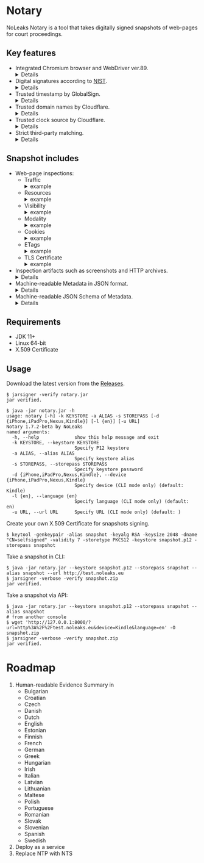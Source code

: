 # Notary
NoLeaks Notary is a tool that takes digitally signed snapshots of web-pages for court proceedings.

## Key features
- Integrated Chromium browser and WebDriver ver.89.
  <details>
  NoLeaks Notary employs standard Google's Chromium in fullscreen mode that simulates realistic browsing sessions.
  Each session observed by the proxy which records traffic between the browser and Internet.
  In contrast to Puppeteer, PuppeteerHar, ChromeHarCapturer and other tools that control the browser over high-level API, 
  NoLeaks Notary inspects all traffic, including "invisible" (favicons and requests to Google services), providing consistent digital evidence.
  </details>
- Digital signatures according to [NIST](https://csrc.nist.gov/Projects/Hash-Functions/NIST-Policy-on-Hash-Functions).
  <details>
  NoLeaks Notary signs all files included in the snapshot with SHA3-256 Secure Hash.
  Digital signatures can be independently verified by <a href="https://docs.oracle.com/en/java/javase/11/tools/jarsigner.html">Oracle's jarsigner</a> tool:
  <pre>
  $ jarsigner -verify snapshot.zip
  </pre>
  </details>
- Trusted timestamp by GlobalSign.
  <details>
  NoLeaks Notary protects integrity of the snapshot by using an independent Time Stamp Authority.
  The timestamp can be verified by <a href="https://docs.oracle.com/en/java/javase/11/tools/jarsigner.html">Oracle's jarsigner</a> tool:
  <pre>
  $ jarsigner -verify snapshot.zip
  </pre>
  </details>
- Trusted domain names by Cloudflare.
  <details>
  NoLeaks Notary performs encrypted Domain Name System resolution by using DNS-over-HTTPS protocol. 
  This protocol prevents manipulation of data or misconfiguration of the resolver on client side.
  </details>
- Trusted clock source by Cloudflare.
  <details>
  NoLeaks Notary performs timestamping by using Network Time Protocol that prevents 
  misconfiguration of clock on client side.
  </details>
- Strict third-party matching.
  <details>
  Distinction of the remote parties is a common problem for client-side traffic analysers.
  Nowadays webmasters widely use cloud infrastructure that may associate
  one domain name with many IP addresses, pointing each address to many geographically
  distributed processing facilities. There is no way to unambiguously identify respective 
  data controller behind HTTP request. NoLeaks Notary considers two requests belong to the same party if:
  <pre>
  - both domain names equal, or
  - a sub-domain points to the domain's TLS certificate, or
  - a sub-domain points to the domain's IP address.
  </pre>
  </details>

## Snapshot includes
- Web-page inspections:
  - Traffic
    <details><summary>example</summary>
    <pre>
    {
      "artifacts": [
        {
          "file": "TrafficInspection.First.har",
          "type": "application/json"
        },
        {
          "file": "TrafficInspection.Returning.har",
          "type": "application/json"
        },
        {
          "file": "TrafficInspection.Incognito.har",
          "type": "application/json"
        }
      ],
      "inspection": "TrafficInspection"
    }
    </pre>
    </details>
  - Resources
    <details><summary>example</summary>
    <pre>
    {
      "firstParty": [
        {
          "url": "http://test.noleaks.eu/favicon.ico",
          "ip": "51.15.79.110"
        },
        {
          "url": "http://test.noleaks.eu/",
          "ip": "51.15.79.110"
        },
        {
          "url": "http://tracker.noleaks.eu/last.php",
          "ip": "51.15.79.110"
        },
        {
          "url": "http://tracker.noleaks.eu/redirect.php",
          "ip": "51.15.79.110"
        },
        {
          "url": "http://tracker.noleaks.eu/etag.php",
          "ip": "51.15.79.110"
        },
        {
          "url": "http://test.noleaks.eu/bootstrap.min.css",
          "ip": "51.15.79.110"
        },
        {
          "url": "http://tracker.noleaks.eu/redirect.php?id=04488d0a4a73c69168ecd4efd0123723",
          "ip": "51.15.79.110"
        },
        {
          "url": "http://tracker.noleaks.eu/cookie.php",
          "ip": "51.15.79.110"
        }
      ],
      "thirdParty": [
        {
          "url": "https://lh4.googleusercontent.com/proxy/kFIJNnm2DMbS3B5LXaIdm2JKI6twGWwmzQbcJCfqTfuaH_ULD50v1Z3BGPEF32xTPRvgGLx492zcy_kcatCde2wmz-9ZYFqifbJRMl2DzyE=w170-h85-p-k-no-nd-mv",
          "ip": "172.217.168.33"
        },
        {
          "url": "https://www.google.com/async/ddljson?async=ntp:2",
          "ip": "172.217.168.36"
        },
        {
          "url": "https://lh6.googleusercontent.com/proxy/fUx750lchxFJb3f37v_-4iJPzcTKtJbd5LDRO7S9Xy7nkPzh7HFU61tN36j4Diaa9Yk3K7kWshRwmqcrulnhbeJrRpIn79PjHN-N=w170-h85-p-k-no-nd-mv",
          "ip": "172.217.168.33"
        },
        {
          "url": "https://lh6.googleusercontent.com/proxy/KyyCsF6dIQ783r3Znmvdo76QY2RgzcR5t4rnA5kKjsmrlpsb_pWGndQkyuAI4mv68X_9ZX2Edd-0FP4iQZRFm8UAW3oDX8Coqk3C85UNAX3H4Eh_5wGyDB0SY6HOQjOXVQ=w170-h85-p-k-no-nd-mv",
          "ip": "172.217.168.33"
        },
        {
          "url": "https://accounts.google.com/ListAccounts?gpsia=1&source=ChromiumBrowser&json=standard",
          "ip": "172.217.168.45"
        },
        {
          "url": "https://lh6.googleusercontent.com/proxy/4IP40Q18w6aDF4oS4WRnUj0MlCCKPK-vLHqSd4r-RfS6JxgblG5WJuRYpkJkoTzLMS0qv3Sxhf9wdaKkn3vHnyy6oe7Ah5y0=w170-h85-p-k-no-nd-mv",
          "ip": "172.217.168.33"
        },
        {
          "url": "https://www.google.com/async/newtab_promos",
          "ip": "172.217.168.36"
        },
        {
          "url": "https://www.google.com/async/newtab_ogb?hl=en-US&async=fixed:0",
          "ip": "172.217.168.36"
        },
        {
          "url": "https://www.google.com/async/newtab_shopping_tasks?hl=en-US",
          "ip": "172.217.168.36"
        },
        {
          "url": "https://lh5.googleusercontent.com/proxy/xvtq6_782kBajCBr0GISHpujOb51XLKUeEOJ2lLPKh12-xNBTCtsoHT14NQcaH9l4JhatcXEMBkqgUeCWhb3XhdLnD1BiNzQ_LVydwg=w170-h85-p-k-no-nd-mv",
          "ip": "172.217.168.33"
        },
        {
          "url": "https://lh3.googleusercontent.com/proxy/d_4gDNBtm9Ddv8zqqm0MVY93_j-_e5M-bGgH-bSAfIR65FYGacJTemvNp9fDT0eiIbi3bzrf7HMMsupe2QIIfm5H7BMHY3AI5rkYUpx-lQ=w170-h85-p-k-no-nd-mv",
          "ip": "172.217.168.33"
        }
      ],
      "inspection": "ResourcesInspection"
    }
    </pre>
    </details>
  - Visibility
    <details><summary>example</summary>
    <pre>
    {
      "artifacts": [
        {
          "file": "VisibilityInspection.First.png",
          "type": "image/png"
        }
      ],
      "inspection": "VisibilityInspection"
    }
    </pre>
    </details>
  - Modality
    <details><summary>example</summary>
    <pre>
    {
      "artifacts": [
        {
          "file": "ModalityInspection.First.png",
          "type": "image/png",
          "scrollable": true
        }
      ],
      "inspection": "ModalityInspection"
    }
    </pre>
    </details>
  - Cookies
    <details><summary>example</summary>
    <pre>
    {
      "firstParty": [
        {
          "name": "id",
          "value": "12cc65518a2e4407850524313073d095",
          "domain": "tracker.noleaks.eu",
          "expiryDate": "2021-03-27T17:33:19.000+0000",
          "persistent": true
        }
      ],
      "thirdParty": [
        {
          "name": "NID",
          "value": "212=SahyPZvqTJgP1xsKeWHZeXYjda00eLcnZ9C6Hr_KXNPxc2TvikzkdqBTBXFFhPevMYvxXFx8PE_-orYF7KUkvCwtWbff1wwoKjaOifsTgx4_nnbrRHqU6i3pHr38y1BOR1byQ2iqQq0US1-o4NlYSLnirb0AWXnVWIBd1J5gLZA",
          "domain": "google.com",
          "expiryDate": "2021-09-26T17:29:19.000+0000",
          "persistent": true
        }
      ],
      "inspection": "CookieInspection"
    }
    </pre>
    </details>
  - ETags
    <details><summary>example</summary>
    <pre>
    {
      "firstParty": [
        {
          "resource": "http://test.noleaks.eu/",
          "value": "\"5f2d7121-129e\"",
          "contentHash": "d408ffc7b78ffa38979e5f49dd9959829ad7fa82"
        },
        {
          "resource": "http://tracker.noleaks.eu/etag.php",
          "value": "\"81cd800152b9f116be80662854c8f317\"",
          "contentHash": "356a192b7913b04c54574d18c28d46e6395428ab"
        },
        {
          "resource": "http://test.noleaks.eu/bootstrap.min.css",
          "value": "\"5f2d7124-2565e\"",
          "contentHash": "3ae9bb0e7929489abd23736ae892939c8fe98645"
        },
        {
          "resource": "http://tracker.noleaks.eu/etag.php",
          "value": "\"81cd800152b9f116be80662854c8f317\"",
          "contentHash": "da4b9237bacccdf19c0760cab7aec4a8359010b0"
        },
        {
          "resource": "http://tracker.noleaks.eu/etag.php",
          "value": "\"e38bc4b87928928f35c33b6f597632e6\"",
          "contentHash": "356a192b7913b04c54574d18c28d46e6395428ab"
        }
      ],
      "thirdParty": [
        {
          "resource": "https://update.googleapis.com/service/update2/json?cup2key=10:2543876387&cup2hreq=fb9d37372d7660ee67cd796ec151dc5237cc3454bbc4e6dc9e6e559ddd722457",
          "value": "W/\"304502204b49e5631e118b0265ec76f70b97da96ec31365e8da806238a44c120baee2583022100c519db08f6749ee565a626a527d9cd036ace148abfeea69a49a019a8398c094e:fb9d37372d7660ee67cd796ec151dc5237cc3454bbc4e6dc9e6e559ddd722457\"",
          "contentHash": "ea08fb9072349eec8ee8d4f88440a67b5abc32f0"
        },
        {
          "resource": "http://edgedl.gvt1.com/edgedl/chromewebstore/L2Nocm9tZV9leHRlbnNpb24vYmxvYnMvYjFkQUFWdmlaXy12MHFUTGhWQUViMUVlUQ/0.57.44.2492_hnimpnehoodheedghdeeijklkeaacbdc.crx",
          "value": "\"2e2fe7\"",
          "contentHash": "86b1b058e1e7d2f1f35e830db446b59e15670e5e"
        }
      ],
      "inspection": "EtagInspection"
    }
    </pre>
    </details>
  - TLS Certificate
    <details><summary>example</summary>
    <pre>
    {
      "valid": true,
      "path": [
        {
          "type": "X.509",
          "valid": true,
          "issuer": "CN=R3, O=Let's Encrypt, C=US",
          "serial": 416448724033966231022324633582038357897465,
          "expiryDate": "2021-06-17T06:04:43.000+0000"
        },
        {
          "type": "X.509",
          "valid": true,
          "issuer": "CN=DST Root CA X3, O=Digital Signature Trust Co.",
          "serial": 85078157426496920958827089468591623647,
          "expiryDate": "2021-09-29T19:21:40.000+0000"
        }
      ],
      "inspection": "TlsCertificateInspection"
    }
    </pre>
    </details>
- Inspection artifacts such as screenshots and HTTP archives.
  <details>
  HTTP Archive format (HAR) contains detailed information about each HTTP transaction. Recorded HAR files can be
  independently verified by <a href="https://toolbox.googleapps.com/apps/har_analyzer/">Google's HAR Analyzer</a> tool.
  </details>
- Machine-readable Metadata in JSON format.
  <details>
  Metadata refers to electronic information about other electronic data, which may reveal the identification, 
  origin or history of the digital evidence, as well as relevant dates and times. NoLeaks Notary gathers effective 
  Chrome options, properties of the simulated device and system properties, including OS, network configuration and 
  execution environment.
  </details>
- Machine-readable JSON Schema of Metadata.
  <details>
  NoLeaks Notary annotates gathered Metadata according to
  <a href="https://json-schema.org">JSON Schema standard</a> that helps document data for further analysis 
  and ensures its quality.
  </details>

## Requirements
- JDK 11+
- Linux 64-bit
- X.509 Certificate

## Usage
Download the latest version from the [Releases](https://github.com/noleakseu/notary/releases/).
```
$ jarsigner -verify notary.jar
jar verified.

$ java -jar notary.jar -h
usage: notary [-h] -k KEYSTORE -a ALIAS -s STOREPASS [-d {iPhone,iPadPro,Nexus,Kindle}] [-l {en}] [-u URL]
Notary 1.7.2-beta by NoLeaks
named arguments:
  -h, --help             show this help message and exit
  -k KEYSTORE, --keystore KEYSTORE
                         Specify P12 keystore
  -a ALIAS, --alias ALIAS
                         Specify keystore alias
  -s STOREPASS, --storepass STOREPASS
                         Specify keystore password
  -d {iPhone,iPadPro,Nexus,Kindle}, --device {iPhone,iPadPro,Nexus,Kindle}
                         Specify device (CLI mode only) (default: Kindle)
  -l {en}, --language {en}
                         Specify language (CLI mode only) (default: en)
  -u URL, --url URL      Specify URL (CLI mode only) (default: )
```
Create your own X.509 Certificate for snapshots signing.
```
$ keytool -genkeypair -alias snapshot -keyalg RSA -keysize 2048 -dname "CN=selfsigned" -validity 7 -storetype PKCS12 -keystore snapshot.p12 -storepass snapshot
```
Take a snapshot in CLI:
```
$ java -jar notary.jar --keystore snapshot.p12 --storepass snapshot --alias snapshot --url http://test.noleaks.eu
$ jarsigner -verbose -verify snapshot.zip
jar verified.
```
Take a snapshot via API:
```
$ java -jar notary.jar --keystore snapshot.p12 --storepass snapshot --alias snapshot
# from another console
$ wget 'http://127.0.0.1:8000/?url=http%3A%2F%2Ftest.noleaks.eu&device=Kindle&language=en' -O snapshot.zip
$ jarsigner -verbose -verify snapshot.zip
jar verified.
```

# Roadmap
1. Human-readable Evidence Summary in
    - Bulgarian
    - Croatian
    - Czech
    - Danish
    - Dutch
    - English
    - Estonian
    - Finnish
    - French
    - German
    - Greek
    - Hungarian
    - Irish
    - Italian
    - Latvian
    - Lithuanian
    - Maltese
    - Polish
    - Portuguese
    - Romanian
    - Slovak
    - Slovenian
    - Spanish
    - Swedish
2. Deploy as a service
3. Replace NTP with NTS

